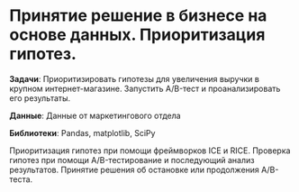 # Принятие решение в бизнесе на основе данных. Приоритизация гипотез.

**Задачи**: Приоритизировать гипотезы для увеличения выручки в крупном интернет-магазине. Запустить A/B-тест и проанализировать его результаты. 

**Данные**: Данные от маркетингового отдела

**Библиотеки**: Pandas, matplotlib, SciPy

Приоритизация гипотез при помощи фреймворков ICE и RICE. Проверка гипотез при помощи A/B-тестирование и последующий анализ результатов. Принятие решения об остановке или продолжения A/B-теста.